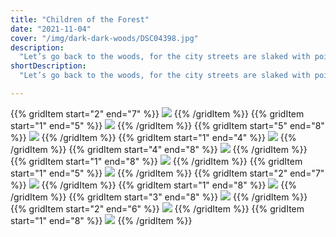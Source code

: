 ```yaml
---
title: "Children of the Forest"
date: "2021-11-04"
cover: "/img/dark-dark-woods/DSC04398.jpg"
description:
  "Let’s go back to the woods, for the city streets are slaked with poison. Let’s sleep beneath the trees, because the mercury glow of streetlights has stolen dreams right out of our heads. Let’s fill our lungs with pine and earth together, let it raise us to the canopy, the stars, for the city has fucked our circuitry. Never believed those stories as a kid that the forest was a dangerous place; the danger was always inside, wearing masks with false words and idols. The forest is a good place to hide, to belong. To connect with the lost child behind the curtain of consciousness. To bury the parts of ourselves that died. To resurrect. To banish. To remember. To feel. To be alive."
shortDescription:
  "Let’s go back to the woods, for the city streets are slaked with poison. Let’s sleep beneath the trees, because the mercury glow of streetlights has stolen dreams right out of our heads."

---
```


{{% gridItem start="2" end="7" %}}
![](/img/dark-dark-woods/DSC04094.jpg)
{{% /gridItem %}}
{{% gridItem start="1" end="5" %}}
![](/img/dark-dark-woods/DSC04276.jpg)
{{% /gridItem %}}
{{% gridItem start="5" end="8" %}}
![](/img/dark-dark-woods/DSC04324.jpg)
{{% /gridItem %}}
{{% gridItem start="1" end="4" %}}
![](/img/dark-dark-woods/type.png)
{{% /gridItem %}}
{{% gridItem start="4" end="8" %}}
![](/img/dark-dark-woods/DSC04175.jpg)
{{% /gridItem %}}
{{% gridItem start="1" end="8" %}}
![](/img/dark-dark-woods/DSC04433.jpg)
{{% /gridItem %}}
{{% gridItem start="1" end="5" %}}
![](/img/dark-dark-woods/DSC04450.jpg)
{{% /gridItem %}}
{{% gridItem start="2" end="7" %}}
![](/img/dark-dark-woods/DSC04398.jpg)
{{% /gridItem %}}
{{% gridItem start="1" end="8" %}}
![](/img/dark-dark-woods/DSC04378.jpg)
{{% /gridItem %}}
{{% gridItem start="3" end="8" %}}
![](/img/dark-dark-woods/DSC04516.jpg)
{{% /gridItem %}}
{{% gridItem start="2" end="6" %}}
![](/img/dark-dark-woods/DSC04507.jpg)
{{% /gridItem %}}
{{% gridItem start="1" end="8" %}}
![](/img/dark-dark-woods/DSC04486.jpg)
{{% /gridItem %}}
